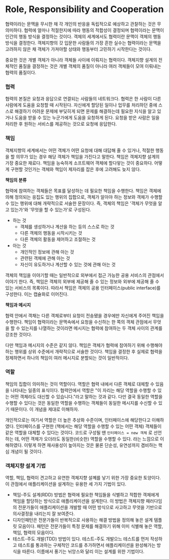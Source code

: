# Role, Responsibility and Cooperation



협력이라는 문맥을 무시한 채 각 개인의 반응을  독립적으로 예상하고 관찰하는 것은 무의미하다. 협력에 얼마나 적절한지에 따라 행동의 적합성이 결정되며 협력이라는 문맥이 인간의 행동 방식을 결정하는 것이다. 객체의 세계에서도 협력이란 문맥이 객체의 행동 방식을 결정한다. 객체지향의 갓 입문한 사람들의 가장 흔한 실수는 협력이라는 문맥을 고려하지 않은 채 객체가 가져야할 상태와 행동부터 고민하기 시작한다는 것이다.

중요한 것은 개별 객체가 아니라 객체들 사이에 이뤄지는 협력이다. 객체지향 설계의 전체적인 품질을 결정하는 것은 개별 객체의 품질이 아니라 여러 객체들이 모여 이뤄내는 협력의 품질이다.



### 협력

협력의 본질은 요청과 응답으로 연결되는 사람들의 네트워크다. 협력은 한 사람이 다른 사람에게 도움을 요청할 때 시작된다. 자신에게 할당된 일이나 업무를 처리하던 중에 스스로 해결하기 어려운 문제에 부딪히게 되면 문제를 해결하는데 필요한 지식을 알고 있거나 도움을 받을 수 있는 누군가에게 도움을 요청하게 된다. 요청을 받은 사람은 일을 처리한 후 원하는 서비스를 제공하는 것으로 요청에 응답한다.



### 책임

객체지향의 세계에서는 어떤 객체가 어떤 요청에 대해 대답해 줄 수 있거나, 적절한 행동을 할 의무가 있는 경우 해당 객체가 책임을 가진다고 말한다. 책임은 객체지향 설계의 가장 중요한 재료다. 책임을 능숙하게 소프트웨어 객체에 할다앟는 것이 중요하다. 어떻게 구현할 것인가는 객체와 책임이 제자리를 잡은 후에 고려해도 늦지 않다.

**책임의 분류**

협력에 참여하는 객체들은 목표를 달성하는 데 필요한 책임을 수행한다. 책임은 객체에 의해 정의되는 응집도 있는 행위의 집합으로, 객체가 알아야 하는 정보와 객체가 수행할 수 있는 행위에 대해 개략적으로 서술한 문장이다. 즉, 객체의 책임은 '객체가 무엇을 알고 있는가'와 '무엇을 할 수 있는가'로 구성된다.

- 하는 것
  - 객체를 생성하거나 계산을 하는 등의 스스로 하는 것
  - 다른 객체의 행동을 시작시키는 것
  - 다른 객체의 활동을 제어하고 조절하는 것
- 아는 것
  - 개인적인 정보에 관해 아는 것
  - 관련된 객체에 관해 아는 것
  - 자신이 유도하거나 계산할 수 있는 것에 관해 아는 것

객체의 책임을 이야기할 때는 일반적으로 외부에서 접근 가능한 공용 서비스의 관점에서 이야기 한다. 즉, 책임은 객체의 외부에 제공해 줄 수 있는 정보와 외부에 제공해 줄 수 있는 서비스의 목록이다. 따라서 책임은 객체의 공용 인터페이스(public interface)를 구성한다. 이는 캡슐화로 이어진다.

**책임과 메시지**

협력 안에서 객채는 다른 객체로부터 요청이 전송됐을 경우에만 자신에게 주어진 책임을 수행한다. 책임이 협력이라는 문맥속에서 요청을 수신하는 한 쪽의 객체 관점에서 무엇을 할 수 있는지를 나열하는 것이라면 메시지는 협력에 참여하는 두 객체 사이의 관계를 강조한 것이다.

다만 책임과 메시지의 수준은 같지 않다. 책임은 객체가 협력에 참여하기 위해 수행해야 하는 행위를 상위 수준에서 개략적으로 서술한 것이다. 책임을 결정한 후 실제로 협력을 정제하면서 하나의 책임이 여러 메시지로 분할되는 것이 일반적이다.



### 역할

책임의 집합이 의미하는 것이 역할이다. 역할은 협력 내에서 다른 객체로 대체할 수 있음을 나타내는 일종의 표식이다. 협력안에서 역할은 "이 자리는 해당 역할을 수행할 수 있는 어떤 객체라도 대신할 수 있습니다."라고 말하는 것과 같다. 다만 결국 동일한 역할을 수행할 수 있다는 것은 동일한 역할을 수행하는 객체들이 동일한 메시지를 수신할 수 있기 때문이다. 이 개념을 제대로 이해하자.

개인적으로는 여기서 역할은 더 높은 추상화 수준이며, 인터페이스에 해당한다고 이해하였다. 인터페이스를 구현한 (책에서는 해당 역할을 수행할 수 있는 어떤 객체) 객체들이 같은 역할을 대체할 수 있다는 것이다. 코드로 구성될 땐 `인터페이스 = new 객체` 로 선언하는 데, 어떤 객체가 오더라도 동일한(비슷한) 역할을 수행할 수 있다. 라는 느낌으로 이해하였다. 이렇게 하면 재사용성이 높아지는 것은 물론 단순성, 유연성까지 겸비하는 핵심 개념이 될 것이다.



### 객체지향 설계 기법

역할, 책임, 협력이 견고하고 유연한 객체지향 설꼐를 낳기 위한 가장 중요한 토양이다. 이 관점에서 애플리케이션을 설계하는 유용한 세 가지 기법이 있다.

- 책임-주도 설계(RDD) 방법은 협력에 필요한 책임들을 식별하고 적합한 객체에게 책임을 할당하는 방식으로 애플리케이션을 설계한다. 이 방법은 객체지향 패러다임의 전문가들이 애플리케이션을 개발할 때 어떤 방식으로 사고하고 무엇을 기반으로 의사결정을 내리는지 잘 보여준다.
- 디자인패턴은 전문가들이 반복적으로 사용하는 해결 방법을 정의해 놓은 설계 템플릿 모음이다. 패턴은 전문가들이 특정 문제를 해결하기 위해 이미 식별해 놓은 역할, 책임, 협력의 모음이다.
- 테스트-주도 개발(TDD) 방법이 있다. 테스트-주도 개발으느 테스트를 먼저 작성하고 테스트를 통과하는 구체적인 코드를 추가하면서 애플리케이션을 완성해가는 방식을 따른다. 이름에서 풍기는 뉘앙스와 달리 이는 설계를 위한 기법이다.



